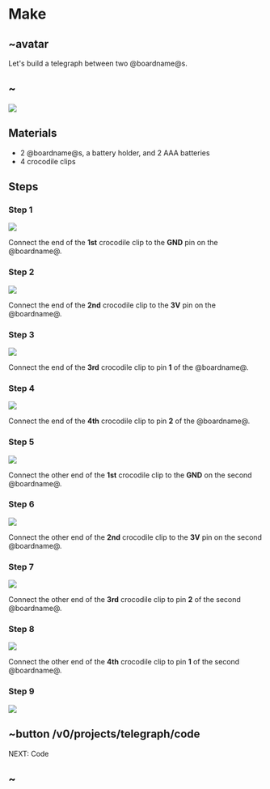 # Make

## ~avatar

Let's build a telegraph between two @boardname@s.

## ~

![](/static/mb/lessons/telegraph-0.png)

## Materials

* 2 @boardname@s, a battery holder, and 2 AAA batteries
* 4 crocodile clips

## Steps

### Step 1

![](/static/mb/lessons/banana-keyboard-1.png)

Connect the end of the **1st** crocodile clip to the **GND** pin on the @boardname@.

### Step 2

![](/static/mb/lessons/ornament-chain-2.png)

Connect the end of the **2nd** crocodile clip to the **3V** pin on the @boardname@.

### Step 3

![](/static/mb/lessons/ornament-chain-3.png)

Connect the end of the **3rd** crocodile clip to pin **1** of the @boardname@.

### Step 4

![](/static/mb/lessons/ornament-chain-4.png)

Connect the end of the **4th** crocodile clip to pin **2** of the @boardname@.

### Step 5

![](/static/mb/lessons/ornament-chain-5.png)

Connect the other end of the **1st** crocodile clip to the **GND** on the second @boardname@.

### Step 6

![](/static/mb/lessons/ornament-chain-6.png)

Connect the other end of the **2nd** crocodile clip to the **3V** pin on the second @boardname@.

### Step 7

![](/static/mb/lessons/ornament-chain-7.png)

Connect the other end of the **3rd** crocodile clip to pin **2** of the second @boardname@.

### Step 8

![](/static/mb/lessons/ornament-chain-8.png)

Connect the other end of the **4th** crocodile clip to pin **1** of the second @boardname@.

### Step 9

![](/static/mb/lessons/telegraph-0.png)

## ~button /v0/projects/telegraph/code

NEXT: Code

## ~